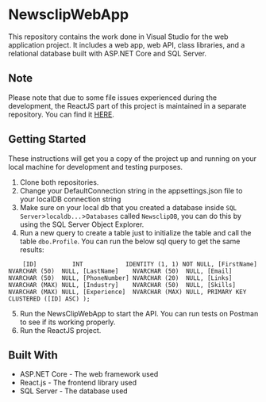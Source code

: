 # NewsclipWebApp

This repository contains the work done in Visual Studio for the web application project. It includes a web app, web API, class libraries, and a relational database built with ASP.NET Core and SQL Server.

## Note

Please note that due to some file issues experienced during the development, the ReactJS part of this project is maintained in a separate repository. You can find it [HERE]([url](https://github.com/PierrevdMerwe/NewsclipWebAppReactJS)).

## Getting Started

These instructions will get you a copy of the project up and running on your local machine for development and testing purposes.

1. Clone both repositories.
2. Change your DefaultConnection string in the appsettings.json file to your localDB connection string
3. Make sure on your local db that you created a database inside `SQL Server`>`localdb...`>`Databases` called `NewsclipDB`, you can do this by using the SQL Server Object Explorer.
4. Run a new query to create a table just to initialize the table and call the table `dbo.Profile`. You can run the below sql query to get the same results:

`    [ID]          INT            IDENTITY (1, 1) NOT NULL,
    [FirstName]   NVARCHAR (50)  NULL,
    [LastName]    NVARCHAR (50)  NULL,
    [Email]       NVARCHAR (50)  NULL,
    [PhoneNumber] NVARCHAR (20)  NULL,
    [Links]       NVARCHAR (MAX) NULL,
    [Industry]    NVARCHAR (50)  NULL,
    [Skills]      NVARCHAR (MAX) NULL,
    [Experience]  NVARCHAR (MAX) NULL,
    PRIMARY KEY CLUSTERED ([ID] ASC)
);`

5. Run the NewsClipWebApp to start the API. You can run tests on Postman to see if its working properly.
6. Run the ReactJS project.

## Built With

* ASP.NET Core - The web framework used
* React.js - The frontend library used
* SQL Server - The database used
